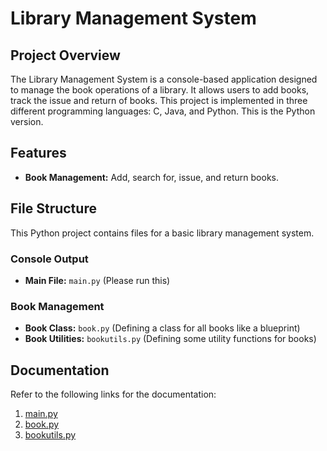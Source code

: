 # Library Management System

## Project Overview
The Library Management System is a console-based application designed to manage the book operations of a library. It allows users to add books, track the issue and return of books. This project is implemented in three different programming languages: C, Java, and Python. This is the Python version.

## Features
- **Book Management:** Add, search for, issue, and return books.

## File Structure

This Python project contains files for a basic library management system.

### Console Output
- **Main File:** `main.py` (Please run this)

### Book Management
- **Book Class:** `book.py` (Defining a class for all books like a blueprint)
- **Book Utilities:** `bookutils.py` (Defining some utility functions for books)


## Documentation

Refer to the following links for the documentation:

1. [main.py](./main.md)
2. [book.py](./book.md)
3. [bookutils.py](./bookutils.md)


